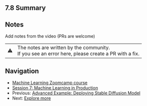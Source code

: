 ## 7.8 Summary

## Notes

Add notes from the video (PRs are welcome)


<table>
   <tr>
      <td>⚠️</td>
      <td>
         The notes are written by the community. <br>
         If you see an error here, please create a PR with a fix.
      </td>
   </tr>
</table>


## Navigation

* [Machine Learning Zoomcamp course](../)
* [Session 7: Machine Learning in Production](./)
* Previous: [Advanced Example: Deploying Stable Diffusion Model](07-advanced-deployment-stable-diffusion.md)
* Next: [Explore more](09-explore-more.md)